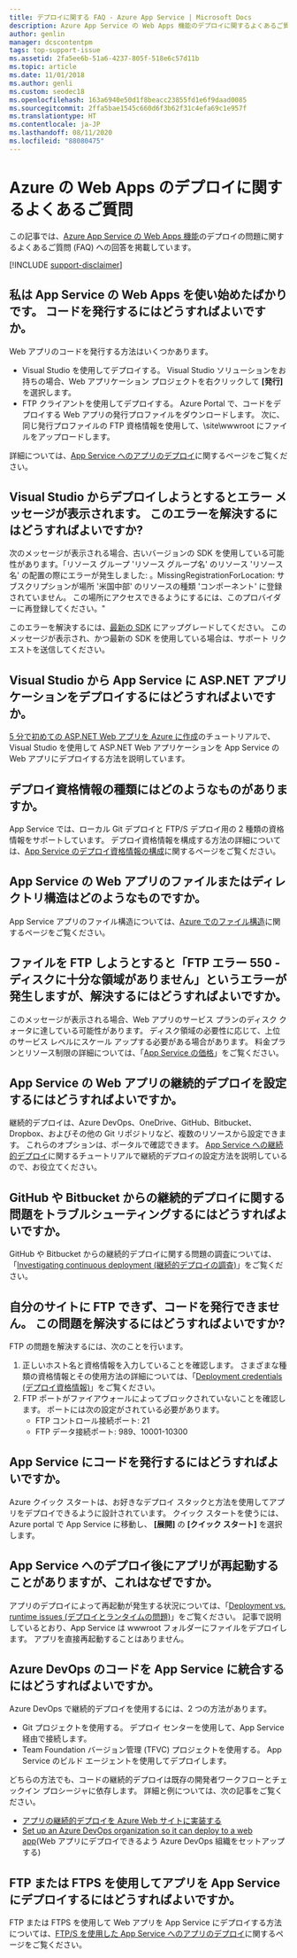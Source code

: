 ```yaml
---
title: デプロイに関する FAQ - Azure App Service | Microsoft Docs
description: Azure App Service の Web Apps 機能のデプロイに関するよくあるご質問への回答を掲載しています。
author: genlin
manager: dcscontentpm
tags: top-support-issue
ms.assetid: 2fa5ee6b-51a6-4237-805f-518e6c57d11b
ms.topic: article
ms.date: 11/01/2018
ms.author: genli
ms.custom: seodec18
ms.openlocfilehash: 163a6940e50d1f8beacc23855fd1e6f9daad0085
ms.sourcegitcommit: 2ffa5bae1545c660d6f3b62f31c4efa69c1e957f
ms.translationtype: HT
ms.contentlocale: ja-JP
ms.lasthandoff: 08/11/2020
ms.locfileid: "88080475"
---
```

# <a name="deployment-faqs-for-web-apps-in-azure"></a>Azure の Web Apps のデプロイに関するよくあるご質問

この記事では、[Azure App Service の Web Apps 機能](https://azure.microsoft.com/services/app-service/web/)のデプロイの問題に関するよくあるご質問 (FAQ) への回答を掲載しています。

[!INCLUDE [support-disclaimer](../../includes/support-disclaimer.md)]

## <a name="i-am-just-getting-started-with-app-service-web-apps-how-do-i-publish-my-code"></a>私は App Service の Web Apps を使い始めたばかりです。 コードを発行するにはどうすればよいですか。

Web アプリのコードを発行する方法はいくつかあります。

*   Visual Studio を使用してデプロイする。 Visual Studio ソリューションをお持ちの場合、Web アプリケーション プロジェクトを右クリックして **[発行]** を選択します。
*   FTP クライアントを使用してデプロイする。 Azure Portal で、コードをデプロイする Web アプリの発行プロファイルをダウンロードします。 次に、同じ発行プロファイルの FTP 資格情報を使用して、\site\wwwroot にファイルをアップロードします。

詳細については、[App Service へのアプリのデプロイ](deploy-local-git.md)に関するページをご覧ください。

## <a name="i-see-an-error-message-when-i-try-to-deploy-from-visual-studio-how-do-i-resolve-this-error"></a>Visual Studio からデプロイしようとするとエラー メッセージが表示されます。 このエラーを解決するにはどうすればよいですか?

次のメッセージが表示される場合、古いバージョンの SDK を使用している可能性があります。「リソース グループ 'リソース グループ名' のリソース 'リソース名' の配置の際にエラーが発生しました: 。MissingRegistrationForLocation: サブスクリプションが場所 '米国中部' のリソースの種類 'コンポーネント' に登録されていません。 この場所にアクセスできるようにするには、このプロバイダーに再登録してください。" 

このエラーを解決するには、[最新の SDK](https://azure.microsoft.com/downloads/) にアップグレードしてください。 このメッセージが表示され、かつ最新の SDK を使用している場合は、サポート リクエストを送信してください。

## <a name="how-do-i-deploy-an-aspnet-application-from-visual-studio-to-app-service"></a>Visual Studio から App Service に ASP.NET アプリケーションをデプロイするにはどうすればよいですか。
<a id="deployasp"></a>

[5 分で初めての ASP.NET Web アプリを Azure に作成](quickstart-dotnetcore.md)のチュートリアルで、Visual Studio を使用して ASP.NET Web アプリケーションを App Service の Web アプリにデプロイする方法を説明しています。

## <a name="what-are-the-different-types-of-deployment-credentials"></a>デプロイ資格情報の種類にはどのようなものがありますか。

App Service では、ローカル Git デプロイと FTP/S デプロイ用の 2 種類の資格情報をサポートしています。 デプロイ資格情報を構成する方法の詳細については、[App Service のデプロイ資格情報の構成](deploy-configure-credentials.md)に関するページをご覧ください。

## <a name="what-is-the-file-or-directory-structure-of-my-app-service-web-app"></a>App Service の Web アプリのファイルまたはディレクトリ構造はどのようなものですか。

App Service アプリのファイル構造については、[Azure でのファイル構造](https://github.com/projectkudu/kudu/wiki/File-structure-on-azure)に関するページをご覧ください。

## <a name="how-do-i-resolve-ftp-error-550---there-is-not-enough-space-on-the-disk-when-i-try-to-ftp-my-files"></a>ファイルを FTP しようとすると「FTP エラー 550 - ディスクに十分な領域がありません」というエラーが発生しますが、解決するにはどうすればよいですか。

このメッセージが表示される場合、Web アプリのサービス プランのディスク クォータに達している可能性があります。 ディスク領域の必要性に応じて、上位のサービス レベルにスケール アップする必要がある場合があります。 料金プランとリソース制限の詳細については、「[App Service の価格](https://azure.microsoft.com/pricing/details/app-service/)」をご覧ください。

## <a name="how-do-i-set-up-continuous-deployment-for-my-app-service-web-app"></a>App Service の Web アプリの継続的デプロイを設定するにはどうすればよいですか。

継続的デプロイは、Azure DevOps、OneDrive、GitHub、Bitbucket、Dropbox、およびその他の Git リポジトリなど、複数のリソースから設定できます。 これらのオプションは、ポータルで確認できます。 [App Service への継続的デプロイ](deploy-continuous-deployment.md)に関するチュートリアルで継続的デプロイの設定方法を説明しているので、お役立てください。

## <a name="how-do-i-troubleshoot-issues-with-continuous-deployment-from-github-and-bitbucket"></a>GitHub や Bitbucket からの継続的デプロイに関する問題をトラブルシューティングするにはどうすればよいですか。

GitHub や Bitbucket からの継続的デプロイに関する問題の調査については、「[Investigating continuous deployment (継続的デプロイの調査)](https://github.com/projectkudu/kudu/wiki/Investigating-continuous-deployment)」をご覧ください。

## <a name="i-cant-ftp-to-my-site-and-publish-my-code-how-do-i-resolve-this-issue"></a>自分のサイトに FTP できず、コードを発行できません。 この問題を解決するにはどうすればよいですか?

FTP の問題を解決するには、次のことを行います。

1. 正しいホスト名と資格情報を入力していることを確認します。 さまざまな種類の資格情報とその使用方法の詳細については、「[Deployment credentials (デプロイ資格情報)](https://github.com/projectkudu/kudu/wiki/Deployment-credentials)」をご覧ください。
2. FTP ポートがファイアウォールによってブロックされていないことを確認します。 ポートには次の設定がされている必要があります。
    * FTP コントロール接続ポート: 21
    * FTP データ接続ポート: 989、10001-10300

## <a name="how-do-i-publish-my-code-to-app-service"></a>App Service にコードを発行するにはどうすればよいですか。

Azure クイック スタートは、お好きなデプロイ スタックと方法を使用してアプリをデプロイできるように設計されています。 クイック スタートを使うには、Azure portal で App Service に移動し、 **[展開]** の **[クイック スタート]** を選択します。

## <a name="why-does-my-app-sometimes-restart-after-deployment-to-app-service"></a>App Service へのデプロイ後にアプリが再起動することがありますが、これはなぜですか。

アプリのデプロイによって再起動が発生する状況については、「[Deployment vs. runtime issues (デプロイとランタイムの問題)](https://github.com/projectkudu/kudu/wiki/Deployment-vs-runtime-issues#deployments-and-web-app-restarts")」をご覧ください。 記事で説明しているとおり、App Service は wwwroot フォルダーにファイルをデプロイします。 アプリを直接再起動することはありません。

## <a name="how-do-i-integrate-azure-devops-code-with-app-service"></a>Azure DevOps のコードを App Service に統合するにはどうすればよいですか。

Azure DevOps で継続的デプロイを使用するには、2 つの方法があります。

*   Git プロジェクトを使用する。 デプロイ センターを使用して、App Service 経由で接続します。
*   Team Foundation バージョン管理 (TFVC) プロジェクトを使用する。 App Service のビルド エージェントを使用してデプロイします。

どちらの方法でも、コードの継続的デプロイは既存の開発者ワークフローとチェックイン プロシージャに依存します。 詳細と例については、次の記事をご覧ください。 

*   [アプリの継続的デプロイを Azure Web サイトに実装する](https://www.visualstudio.com/docs/release/examples/azure/azure-web-apps-from-build-and-release-hubs)
*   [Set up an Azure DevOps organization so it can deploy to a web app](https://github.com/projectkudu/kudu/wiki/Setting-up-a-VSTS-account-so-it-can-deploy-to-a-Web-App)\(Web アプリにデプロイできるよう Azure DevOps 組織をセットアップする\)

## <a name="how-do-i-use-ftp-or-ftps-to-deploy-my-app-to-app-service"></a>FTP または FTPS を使用してアプリを App Service にデプロイするにはどうすればよいですか。

FTP または FTPS を使用して Web アプリを App Service にデプロイする方法については、[FTP/S を使用した App Service へのアプリのデプロイ](deploy-ftp.md)に関するページをご覧ください。
